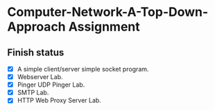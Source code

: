 # Computer-Network-A-Top-Down-Approach Assignment

## Finish status

- [x] A simple client/server simple socket program.
- [x] Webserver Lab.
- [x] Pinger UDP Pinger Lab.
- [x] SMTP Lab. 
- [x] HTTP Web Proxy Server Lab.